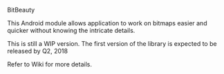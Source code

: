 BitBeauty

This Android module allows application to work on bitmaps easier and quicker without knowing the intricate details.

This is still a WIP version. The first version of the library is expected to be released by Q2, 2018


Refer to Wiki for more details.
